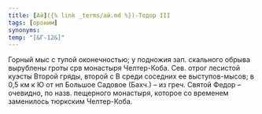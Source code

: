 ```yaml
---
title: [Ай]({% link _terms/ай.md %})-Тодор III
tags: [ороним]
synonyms:
temp: "[&Г-12&]"
---
```


Горный мыс с тупой оконечностью; у подножия зап. скального обрыва вырублены
гроты срв монастыря Челтер-Коба. Сев. отрог лесистой куэсты Второй гряды, второй
с В среди соседних ее выступов-мысов; в 0,5 км к Ю от нп Большое Садовое (Бахч.)
– из греч. Святой Федор – очевидно, по назв. пещерного монастыря, которое со
временем заменилось тюркским Челтер-Коба.

